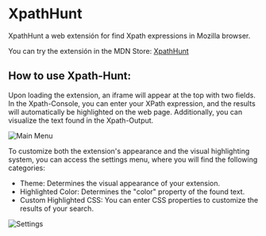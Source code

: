 # XpathHunt
XpathHunt a web extensión for find Xpath expressions in Mozilla browser.

You can try the extensión in the MDN Store: [XpathHunt](https://addons.mozilla.org/es/firefox/addon/xpathhunt/)
## How to use Xpath-Hunt:
Upon loading the extension, an iframe will appear at the top with two fields. In the Xpath-Console, you can enter your XPath expression, and the results will automatically be highlighted on the web page. Additionally, you can visualize the text found in the Xpath-Output.

![Main Menu](https://github.com/E10YDEV/XpathHunt/assets/149316141/4f19e622-07e6-456e-bc4d-9407a9e31d86)

To customize both the extension's appearance and the visual highlighting system, you can access the settings menu, where you will find the following categories:

* Theme: Determines the visual appearance of your extension.
* Highlighted Color: Determines the "color" property of the found text.
* Custom Highlighted CSS: You can enter CSS properties to customize the results of your search.

![Settings](https://github.com/E10YDEV/XpathHunt/assets/149316141/c281fe68-626d-4391-87a8-1d7b5507edd7)
